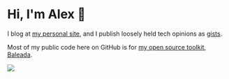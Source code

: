 # Hi, I'm Alex 🌱

I blog at [my personal site](https://alexvipond.dev/), and I publish loosely held tech opinions as [gists](https://gist.github.com/AlexVipond).

Most of my public code here on GitHub is for [my open source toolkit, Baleada](https://github.com/baleada/).

![](https://github-readme-stats.vercel.app/api?username=alexvipond&show_icons=true&count_private=false&theme=algolia)
